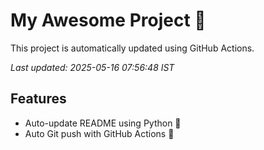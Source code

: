 # My Awesome Project 🚀

This project is automatically updated using GitHub Actions.

_Last updated: 2025-05-16 07:56:48 IST_

## Features
- Auto-update README using Python 🐍
- Auto Git push with GitHub Actions 🤖

